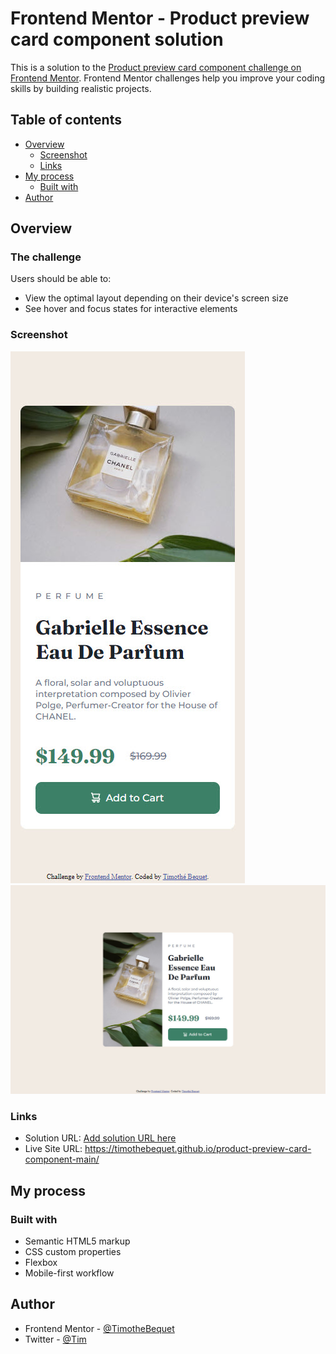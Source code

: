 # Frontend Mentor - Product preview card component solution

This is a solution to the [Product preview card component challenge on Frontend Mentor](https://www.frontendmentor.io/challenges/product-preview-card-component-GO7UmttRfa). Frontend Mentor challenges help you improve your coding skills by building realistic projects. 

## Table of contents

- [Overview](#overview)
  - [Screenshot](#screenshot)
  - [Links](#links)
- [My process](#my-process)
  - [Built with](#built-with)
- [Author](#author)


## Overview

### The challenge

Users should be able to:

- View the optimal layout depending on their device's screen size
- See hover and focus states for interactive elements

### Screenshot

![](./overview/product-preview-card-component-mobile.jpg)
![](./overview/product-preview-card-component.jpg)

### Links

- Solution URL: [Add solution URL here](https://your-solution-url.com)
- Live Site URL: https://timothebequet.github.io/product-preview-card-component-main/

## My process

### Built with

- Semantic HTML5 markup
- CSS custom properties
- Flexbox
- Mobile-first workflow

## Author

- Frontend Mentor - [@TimotheBequet](https://www.frontendmentor.io/profile/TimotheBequet)
- Twitter - [@Tim](https://twitter.com/watzefeuke)
